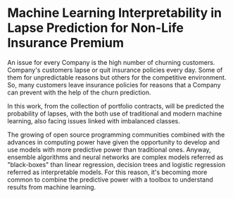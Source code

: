 # Machine Learning Interpretability in Lapse Prediction for Non-Life Insurance Premium

An issue for every Company is the high number of churning customers. 
Company's customers lapse or quit insurance policies every day. Some of them for unpredictable reasons but others 
for the competitive environment. So, many customers leave insurance policies for reasons that a Company can prevent 
with the help of the churn prediction.

In this work, from the collection of portfolio contracts, will be predicted the probability of lapses, with the both use of traditional
and modern machine learning, also facing issues linked with imbalanced classes. 

The growing of open source programming communities combined with the advances in computing power have given the opportunity to develop 
and use models with more predictive power than traditional ones. Anyway, ensemble algorithms and neural networks are complex models 
referred as "black-boxes" than linear regression, decision trees and logistic regression referred as interpretable models.
For this reason, it's becoming more common to combine the predictive power with a toolbox to understand results from machine learning.

